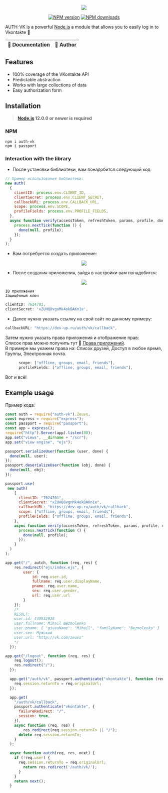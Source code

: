<p align="center"><img src="https://s3.tproger.ru/uploads/2016/12/vk-java-auth.png"></p>
<p align="center">
<a href="https://www.npmjs.com/package/auth-vk"><img src="https://img.shields.io/npm/v/auth-vk.svg?style=flat-square" alt="NPM version"></a>
<a href="https://www.npmjs.com/package/auth-vk"><img src="https://img.shields.io/npm/dt/auth-vk.svg?style=flat-square" alt="NPM downloads"></a>
</p>

AUTH-VK is a powerful [Node.js](https://nodejs.org) a module that allows you to easily log in to Vkontakte 🚀

| 📖 [Documentation](https://www.npmjs.com/package/auth-vk) | 🤖 [Author](https://vk.com/zeuvs) |
| --------------------------------------------------------- | --------------------------------- |


## Features

- 100% coverage of the VKontakte API
- Predictable abstraction
- Works with large collections of data
- Easy authorization form

## Installation

> **[Node.js](https://nodejs.org/) 12.0.0 or newer is required**

### NPM

```
npm i auth-vk
npm i passport
```

### Interaction with the library

- После установки библиотеки, вам понадобится следующий код:

```js
// Пример использования библиотеки:
new auth(
  {
    clientID: process.env.CLIENT_ID,
    clientSecret: process.env.CLIENT_SECRET,
    callbackURL: process.env.CALLBACK_URL,
    scope: process.env.SCOPE,
    profileFields: process.env.PROFILE_FIELDS,
  },
  async function verify(accessToken, refreshToken, params, profile, done) {
    process.nextTick(function () {
      done(null, profile);
    });
  }
);
```

- Вам потребуется создать приложение:

<p align="center"><img src="https://dev-up.ru/img/start.png"></p>

- После создания приложения, зайдя в настройки вам понадобится:

<p align="center"><img src="https://dev-up.ru/img/next.png"></p>

```
ID приложения
Защищённый ключ
```

```js
clientID: 7624701,
clientSecret: 'xZUHQ8vgnMk4okBAKn1e',
```

- Далее нужно указать ссылку на свой сайт по данному примеру:

```js
callbackURL: "https://dev-up.ru/auth/vk/callback",
```

Затем нужно указать права приложения и отображение прав:<br>
Список прав можно получить тут 📖 [Права приложений](https://vk.com/dev/permissions).<br>
В примере мы укажем права на: Список друзей, Доступ в любое время, Группы, Электронная почта.

```js
      scope: ["offline, groups, email, friends"],
      profileFields: ["offline, groups, email, friends"],
```

Вот и всё!

## Example usage

Пример кода:

```js
const auth = require("auth-vk").Zeuvs;
const express = require("express");
const passport = require("passport");
const app = express();
require("http").Server(app).listen(80);
app.set("views", __dirname + "/scr");
app.set("view engine", "ejs");

passport.serializeUser(function (user, done) {
  done(null, user);
});
passport.deserializeUser(function (obj, done) {
  done(null, obj);
});

passport.use(
 new auth(
    {
      clientID: "7624701",
      clientSecret: "xZUHQ8vgnMk4okBAKn1e",
      callbackURL: "https://dev-up.ru/auth/vk/callback",
      scope: ["offline, groups, email, friends"],
      profileFields: ["offline, groups, email, friends"],
    },
    async function verify(accessToken, refreshToken, params, profile, done) {
      process.nextTick(function () {
        done(null, profile);
      });
    }
  )
);

app.get("/", autch, function (req, res) {
    res.redirect("ejs/index.ejs", {
        user: {
            id: req.user.id,
            fullname: req.user.displayName,
            pname: req.user.name,
            sex: req.user.gender,
            url: req.user.url
        }
    });
    /*
    RESULT:
    user.id: 449532928
    user.fullname: Mihail Bezmolenko
    user.pname: { "givenName": "Mihail", "familyName": "Bezmolenko" }
    user.sex: Мужской
    user.url: "http://vk.com/zeuvs"
    */
  });

app.get("/logout", function (req, res) {
    req.logout();
    res.redirect("/");
  });

  app.get("/auth/vk", passport.authenticate("vkontakte"), function (req, res) {
    req.session.returnTo = req.originalUrl;
  });

  app.get(
    "/auth/vk/callback",
    passport.authenticate("vkontakte", {
      failureRedirect: "/",
      session: true,
    }),
    async function (req, res) {
        res.redirect(req.session.returnTo || "/");
      delete req.session.returnTo;
    }
  );

  async function autch(req, res, next) {
    if (!req.user) {
      req.session.returnTo = req.originalUrl;
        return res.redirect('/auth/vk/');
      }
    }
    return next();
  }

```
